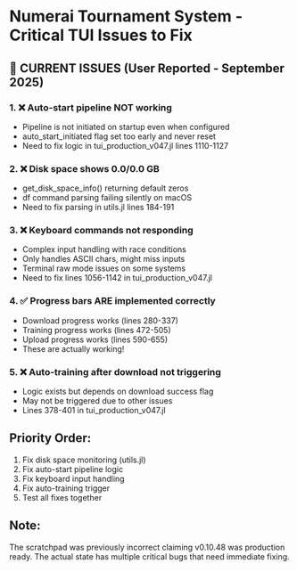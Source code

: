 # Numerai Tournament System - Critical TUI Issues to Fix

## 🚨 CURRENT ISSUES (User Reported - September 2025)

### 1. ❌ Auto-start pipeline NOT working
   - Pipeline is not initiated on startup even when configured
   - auto_start_initiated flag set too early and never reset
   - Need to fix logic in tui_production_v047.jl lines 1110-1127

### 2. ❌ Disk space shows 0.0/0.0 GB
   - get_disk_space_info() returning default zeros
   - df command parsing failing silently on macOS
   - Need to fix parsing in utils.jl lines 184-191

### 3. ❌ Keyboard commands not responding
   - Complex input handling with race conditions
   - Only handles ASCII chars, might miss inputs
   - Terminal raw mode issues on some systems
   - Need to fix lines 1056-1142 in tui_production_v047.jl

### 4. ✅ Progress bars ARE implemented correctly
   - Download progress works (lines 280-337)
   - Training progress works (lines 472-505)
   - Upload progress works (lines 590-655)
   - These are actually working!

### 5. ❌ Auto-training after download not triggering
   - Logic exists but depends on download success flag
   - May not be triggered due to other issues
   - Lines 378-401 in tui_production_v047.jl

## Priority Order:
1. Fix disk space monitoring (utils.jl)
2. Fix auto-start pipeline logic
3. Fix keyboard input handling
4. Fix auto-training trigger
5. Test all fixes together

## Note:
The scratchpad was previously incorrect claiming v0.10.48 was production ready. The actual state has multiple critical bugs that need immediate fixing.